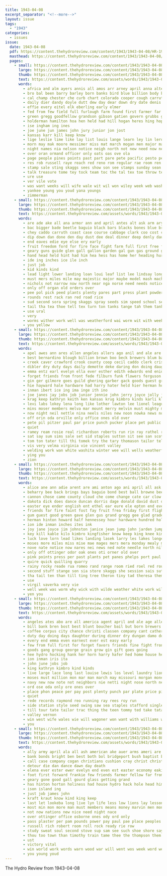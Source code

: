 ```yaml
---
title: 1943-04-08
excerpt_separator: "<!--more-->"
layout: issue
tags:
  - "1943"
categories:
  - issues
issue:
  date: 1943-04-08
  pdf: https://content.thehydroreview.com/content/1943/1943-04-08/HR-1943-04-08.pdf
  masthead: https://content.thehydroreview.com/content/1943/1943-04-08/masthead/HR-1943-04-08.jpg
  pages:
    - small: https://content.thehydroreview.com/content/1943/1943-04-08/small/HR-1943-04-08-01.jpg
      large: https://content.thehydroreview.com/content/1943/1943-04-08/large/HR-1943-04-08-01.jpg
      thumb: https://content.thehydroreview.com/content/1943/1943-04-08/thumbnails/HR-1943-04-08-01.jpg
      text: https://content.thehydroreview.com/assets/words/1943/1943-04-08/HR-1943-04-08-01.txt
      words:
        - africa and alm ayers annis all amos arr arney april anna alter area are autumn arn ain alfred areas albert avery age army ald arch
        - bro bal been barry barley born banks bird blue billion body bio bou brother bert buys book bank boards bar beth boys business bhat back butt blaine black butter boy begin bea burm ball boucher bull beld bate both barrow
        - cal champ chester che curb chart colorado cooper cough carruth champion col city conta court county class cao came charles council captain cecil come can case cross child cloyed calendar corn cotton cheese cop
        - daily dier dandy doyle dutt dew day dear down dry date denis during dor dallas der del denison days
        - effie every eitel elk eberling early elmer
        - fed from few field full furlough farm found first farmer far fields fund friday fun friends for fand fish fetter flakes ford
        - green gregg goodfellow grandson gibson gatien govern grubbs garden gan grain glon grand grade general game gut grace grew george good
        - holderman hamilton hoa hen held had hill hogan heres hing hopewell hinton home him horton holder heger hee hydro high howard has her hes horace henry handa hrdy
        - ise ingham ing ines
        - joe june jun james john jury junior jon jost
        - kansas karr kill keep know
        - lige leslie lime like lay list louis lange learn ley lin leroy letter lor late lee long lease large last
        - morn may mak moore messimer miss mat march mogan men major matter market mise made miles must milos meer man mix many more manner mens mone mai
        - night names nia nelson notice neigh north not new need now near
        - over oran ormand officer only oats oas ove ola
        - page people pines points past part pare pete pacific pesto peer persons prior paper proud paul pair pote pas plum pic par person present pert
        - res rob russell raye reach red reno rom regular rae room ren read rani rees real regis rey rowan
        - stamp sale sting skaggs sees show son see stamps sunday sean sing stranger sol second sells sie smith saas state side sons season service sai spray sok swamp sam she sessions soe soni shipper strang stock saturday sabie sunda slaughter sor street sophia score sone such
        - talk treasure tome tey tock team toc the tal tex toe throw teen town tention then tee texas ting take thomas tie tine tell than tips them thick theye tindel tes ten top trom thurs tall
        - ure use
        - ver vile vote
        - was want weeks will wife wale wit wil won wiley week web wash weal went welborn why waters weather white water war worth way weekly ward wayne willing work wheat wiss with willingham
        - yankee young you youd yana youngs
        - zimmerman
    - small: https://content.thehydroreview.com/content/1943/1943-04-08/small/HR-1943-04-08-02.jpg
      large: https://content.thehydroreview.com/content/1943/1943-04-08/large/HR-1943-04-08-02.jpg
      thumb: https://content.thehydroreview.com/content/1943/1943-04-08/thumbnails/HR-1943-04-08-02.jpg
      text: https://content.thehydroreview.com/assets/words/1943/1943-04-08/HR-1943-04-08-02.txt
      words:
        - are ade ake all ana armor ann and april antes alt ask arm ary
        - bac bigger bade beetle baguio black bars blacks bones blue browne bean been bulk bottom blown beets beans ban back bunk brown button but bank bodie
        - chey caddo carruth coast case course cabbage clark coo cost corn cloud come can county cover cube cheap clerk cate center coupe
        - dip down dan done den day dust dee deal dinner deep denly daughter die
        - end eaves edie eye else ery early
        - fruit freedom ford for fire face fight farm full first free fast fourt filling from field
        - geary guns guide glen gall gallon garden gal gun gas ground green gan gain good
        - hand head held hint had him hea hess has home her heading hurt harness hundred hell hose hed hind hydro holes
        - ide ing inches ice ile inch
        - just job
        - kid kinds kind
        - lead light lower landing loan loui leaf list lee lindsay longer let long left lola like last lowing less
        - must mers miles mile may majestic major maybe model mash machin mana mis mao music mineral many mustard
        - nichols not narrow now north near nga norse need needs notice
        - only off organ old orders over
        - pee pol pick peed plants plenty pares part press plant powder polle phelps paddy paul piel pretty
        - rounds rest rack ran red road rice
        - sud second sora spring skaggs spray seeds sim speed school sed store stock sunday said stockton silk story still sues shield side see sidi set scott states six service sprinkle sea soap sitt son small stuck sam
        - tail tha tea thoe tell tex turn ton tanks tange tah them tank then thomas trace thich tae than tiny the taal too tan tine
        - use ural
        - very
        - worms wither work well was weatherford wai worm wit with week will water way war
        - you yellow
    - small: https://content.thehydroreview.com/content/1943/1943-04-08/small/HR-1943-04-08-03.jpg
      large: https://content.thehydroreview.com/content/1943/1943-04-08/large/HR-1943-04-08-03.jpg
      thumb: https://content.thehydroreview.com/content/1943/1943-04-08/thumbnails/HR-1943-04-08-03.jpg
      text: https://content.thehydroreview.com/assets/words/1943/1943-04-08/HR-1943-04-08-03.txt
      words:
        - apel awes ann ares allen angeles allers ago anil and ale are april ather all alber ard ath aston
        - best bernardino blough billion brown boo beck brewers blum bank ber bee beer bost bear bees but better bonds brent business books bud browne bill brother boschert brass banks bertha ball boucher bickel bohn been
        - creek caver crawford crook county coop cecil caddo clerk crissman carman covey cleo cobb clair carl cates candy cornet clinton cant charlie cox cho charles coffee company city
        - dibler dry duty days daily demotte deke daring don doing daughter during dave dickey day deal due dennis decent dale date dake dinner daughters
        - emma entz earl evelyn ella ever esther edith edwards end enid eum every enter
        - forget friends from front fede filburn funk flowers ferguson friday fannie fine fred first fulton farrell fort fae for frida
        - gin ger gilmore goes guild ghering garber gack goods guest grant gut gia grace goodfellow gain grain grandson
        - hie hayward hale hardware had harry hater held hier herman hom hensel hed hea heger homa hin hughes henry hatfield helen herschel herndon has harvel hume harel her hart house harold handsome hydro hinton home hon him
        - inman ibert ice ing ima inge ith ino
        - joe janes jay jobs job junior jennie john jerry joyce jolly just jon joy
        - krag keep kathryn keith ken kansas krug kimbro kinds karli klemme king karlin
        - levi labs lokey lena long like lother lawton lee lionel league lathe lene lorrie lace los lela loan live lora ler
        - mins moser members melva mar mount merry melvin must mighty missouri monda money moses miller mildred measles mary monday music makin mover marie mise mulligan may mccullough maric miss myers mee marsh mac much minnie
        - now night neil nettle nina neels niles new noon nowka news notice ned nations nachtigall north not nite
        - off orin oda orville only office ones old over
        - pete pil pitzer paul par price punch pucker place pet public pleasant philip persons putt president pen pickens pent pela per phe
        - quiet
        - ramey ream rosie real richardson roberts run rin ray rathel rowland rosser richa running ree ralph russell ruth rey richard read rosa
        - sat say sum sims sale set sid staples sutton sit see san scott shockley selling strong springs slagel shall style sell serie sad station spain shoe smith she sophia sunday schantz said screen service son sweeney sie sun sunda sean subject school special starbuck side simpson sewing seed saturday
        - tom ton tater till thi tomek try the tary thomason tailor tell thing town tickel tommy tour triplett trust tow teh thomas texas tea tax thiessen
        - vis very velma virginia vie vincent valley
        - welding work wan white washita winter wee will wells weatherford williams war waller weeks way west with want was went week
        - ying you
        - zion
    - small: https://content.thehydroreview.com/content/1943/1943-04-08/small/HR-1943-04-08-04.jpg
      large: https://content.thehydroreview.com/content/1943/1943-04-08/large/HR-1943-04-08-04.jpg
      thumb: https://content.thehydroreview.com/content/1943/1943-04-08/thumbnails/HR-1943-04-08-04.jpg
      text: https://content.thehydroreview.com/assets/words/1943/1943-04-08/HR-1943-04-08-04.txt
      words:
        - alice ane ann adie arent are ami anton ago ani april all ask abernathy army avritt and ath armor ave ash arie arts ana american
        - beharry bee back brings bays baguio bond best ball browne beer black ber beets batten basket balls blown border band bunny brother barefoot bob bert boy bag beans bor begin buy but bones bank bea bron below bette brown bane billy bring bud blacks bun beetle button been
        - cannon chose came county cloud che come change cate car clow case cia crawford callison charles cone chief corn chairs cattle comes cake cross cation clerk cen cube charle coy code confidential carruth caddo comfort city coupe can coast cape close cause carolyn
        - dakota dick does dance duncan dorris dage donald david dust done daily daughters dress doe day down dora deep dunn days dare dorothy dung date dinner during daughter dia
        - easter eye ender english ent ethel ear eure ele epton end every effie emma ever eral ernest ens
        - friends far fire faint fost fay fruit frea friday first flight fank fall field face frost farm fred from farra fine fast frank fam florita flowers freeman for few forks ford fie floyd fae foor
        - gum guest good green gave glen gus grand gregg gee glad grade greeson gain grow glenn grat gun gan george geary gas given getting guns gust giant ground grown gene
        - herman hinton howard half hennessey hour hardware hundred holes how hatfield hee head him heavens heading home heart hydro held hubbard happy hope harold henne has howe hed hell herbert hair harness hota hurt hot hes harris hyden harlin harry had her
        - ion ide inman inches ites ink
        - joy jane joyce jim johnston janice jean jump john jarden jumps jones juniper jam jack joh just
        - key kill kable kilo kimbro kingfisher know keep king knee kimble kress
        - luck love lorn lead likes landing lasek larry les lakes longer lie long litle leta lam light lou land let large lola left like lake lonnie louis list lately life lindsay lover last lahoma lawn look lee little lay lynch lae learn leo
        - moses more miles miss mise mae mages mers mera monday mealy model ming may must measles many minnie most mire mustard milton moores mascara melba march mary mete mince mets
        - nove nate notice now nares nei news ned note needle north niles nop nose neighbors noes nelson nee narrow not norman near
        - only off ottinger odor oak ones oti orner old over
        - pink points press per past plants pet panes phelps port paul pilot plenty pelle pull plane pipe pert paddy pat person pole pine pitch plum pier pai phen present pee
        - quire quick quilling quarry
        - rainy rocky reade rua romeo rand range room ried roel red rounds rue rose rains ren road ram rest ran raymond rice rex
        - second stuff stange son sia store skaggs she session sais sutton staff smith sharp six stay scott stamps sapien sister story sea salts sale sodders still schroder sunday shall sam sane shake sine side south school service see strong singleton said som sherbet senter simpson sports stewart slow sei sien
        - tha tail ten than till ting tree theron tiny tad theresa them tell tee thi toone tie ton tom takes table thomas the tittle then texas tanks turn too take ted tex tren tank tips tees trace troy
        - use
        - virgil vaverka very vie
        - well week was worm why wick with wilde weather white work wilt woodrow way will woo went west witte war win wanda wat word wye words wales wing wes water wendell wit
        - yen you
    - small: https://content.thehydroreview.com/content/1943/1943-04-08/small/HR-1943-04-08-05.jpg
      large: https://content.thehydroreview.com/content/1943/1943-04-08/large/HR-1943-04-08-05.jpg
      thumb: https://content.thehydroreview.com/content/1943/1943-04-08/thumbnails/HR-1943-04-08-05.jpg
      text: https://content.thehydroreview.com/assets/words/1943/1943-04-08/HR-1943-04-08-05.txt
      words:
        - angeles ates abo are all america agent april and ale age allers anil
        - bill bank bren bost best blunt boucher bail but born brewers business bonds beer bond billion byrum buyers brother buy
        - coffee corpus city chance christi classen company cant catherine clinton colorado can close chittenden county coon caddo card cates coop case carruth
        - duty day doing days daughter during dinner dry dungan damo done date
        - every end emma even earnest ever est easy early
        - few from full first for forget favors friends fine fight front fund flowers fred
        - goods gang group george grain grow gin gift goes going
        - hee hydro hocking hank her horn harry hafer hed home house helps hardware hughes heger hinton herman him hamilton hatfield
        - ion inman iris ita
        - john june jobs job
        - king kathryn kimbro kind kinds
        - live large lace long last louise lewis los level laundry lionel like life loan linda loofbourrow lowry land locks lookeba
        - moses must million mon mar man march may missouri morgan money more mighty mantel match maree mee mond members miller means
        - navy new now note not neighbors nie netti night nose north ney needs near notice neels never niles
        - ord ose oda only ore ones over
        - place phon peace per pay post plenty punch par plate price pick ping power patrick palley payne
        - quiet
        - rede records raymond reo running ray rees roy run
        - side station style seed swing saw sea staples stafford single states starts shoe saturday sach short sale sept son start sake sun service sal sunday see she sour selling still sell sweeney said say season
        - till tour tate tailor trac thing the teen tommy ted take tata thi tell tor tax turns
        - valley vernon
        - win west wife wales wie will wagoner won want with williams work weeks wesley way welding wells war write week was whistler washita wide world waller white
        - you
    - small: https://content.thehydroreview.com/content/1943/1943-04-08/small/HR-1943-04-08-06.jpg
      large: https://content.thehydroreview.com/content/1943/1943-04-08/large/HR-1943-04-08-06.jpg
      thumb: https://content.thehydroreview.com/content/1943/1943-04-08/thumbnails/HR-1943-04-08-06.jpg
      text: https://content.thehydroreview.com/assets/words/1943/1943-04-08/HR-1943-04-08-06.txt
      words:
        - ally army april ala all ash american ake auer arms ameri are alien and ask arra
        - bank bonds bright ben best both bol bridgeport bush baptist baker ball bond bless bible bil box battles bread buy been bound but beth billion
        - call case company cogan christians cushion cray christ christian caddo came clint card city cedar come change church cheer clinton cloninger carruth cost carry can cheese county car churches chas cordell courage con
        - detour die dan dance dawn day death
        - elena ever ester ewer evelyn end even est easter economy eakins ember every
        - foot first forward frankie few friends farmer fellow far from flower flakes forth fron fight front for forget
        - geary gone good gall gourd glass getting grand
        - has hinton horton holiness had house hydro hack hole head him howard henke home happ held happy harold hes hughes haul ham
        - ison island ing
        - just job james john
        - kraft kraut know kind king keep
        - last let lookeba long live lyn life less low lions lay lesson list luck like lat lines large len left lall
        - most min mon more man must members means money marvin men monroe morning meadow moor may muni morgans made
        - not now nations new nice need night nace
        - over ottinger office osborne ones ody ord only
        - pass plaster per pam pounds power pay paul pae place peoples pimento post page pastor part paper pentecost peace pound pink punch prayer plants points pray
        - russell rich robert room roll rock ready rie row
        - study sweat soul second stove sup sam see such shoe shore say sing sale stay spring ship small seen stock sunday school sons safe seem south sell ser set subject still sund slow speed star shall start
        - thou too town than timothy train tame thee the thompson them tal till thing times
        - ust
        - victory vital
        - win world work words warn wood war will went wos week word weatherford want wallop wear weeks was wall wait while welcome wheat west with way
        - you young youd
---
```


The Hydro Review from 1943-04-08

<!--more-->

